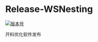 # Release-WSNesting

[![版本号](https://img.shields.io/badge/release-2.1.9.0-blue.svg?style=flat-square)](https://github.com/WangShiSoftware/Release-WSNesting/releases)

开料优化软件发布

